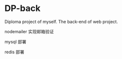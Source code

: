 # DP-back
Diploma project of myself. The back-end of web project.

nodemailer 实现邮箱验证

mysql 部署

redis 部署